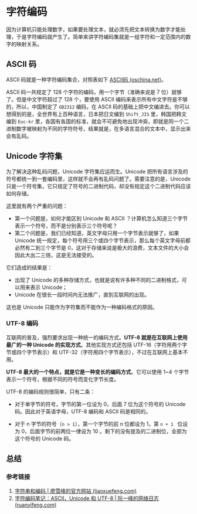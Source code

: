 # 字符编码

因为计算机只能处理数字，如果要处理文本，就必须先把文本转换为数字才能处理，于是字符编码就产生了。简单来讲字符编码集就是一组字符和一定范围内的数字的映射关系。

## ASCII 码

ASCII 码就是一种字符编码集合，对照表如下 [ASCII码 (oschina.net)](https://tool.oschina.net/commons?type=4)。

ASCII 码一共规定了 128 个字符的编码，用一个字节（准确来说是 7 位）就够了。但是中文字符超过了 128 个，要使用 ASCII 编码来表示所有中文字符是不够的，所以，中国制定了 `GB2312` 编码，在 ASCII 码的基础上把中文编进去。你可以想得到的是，全世界有上百种语言，日本把日文编到 `Shift_JIS` 里，韩国把韩文编到 `Euc-kr` 里，各国有各国的标准，就会不可避免地出现冲突，即就是同一个二进制数字被映射为不同的字符符号，结果就是，在多语言混合的文本中，显示出来会有乱码。

## Unicode 字符集

为了解决这种乱码问题，Unicode 字符集应运而生。Unicode 把所有语言涉及的符号都统一到一套编码里，这样就不会再有乱码问题了。需要注意的是，Unicode 只是一个符号集，它只规定了符号的二进制代码，却没有规定这个二进制代码应该如何存储。

这里就有两个严重的问题：

- 第一个问题是，如何才能区别 Unicode 和 ASCII ？计算机怎么知道三个字节表示一个符号，而不是分别表示三个符号呢？
- 第二个问题是，我们已经知道，英文字母只用一个字节表示就够了，如果 Unicode 统一规定，每个符号用三个或四个字节表示，那么每个英文字母前都必然有二到三个字节是 0，这对于存储来说是极大的浪费，文本文件的大小会因此大出二三倍，这是无法接受的。

它们造成的结果是：

- 出现了 Unicode 的多种存储方式，也就是说有许多种不同的二进制格式，可以用来表示 Unicode；
- Unicode 在很长一段时间内无法推广，直到互联网的出现。

这也是 Unicode 只能作为字符集而不能作为一种编码格式的原因。

### UTF-8 编码

互联网的普及，强烈要求出现一种统一的编码方式。**UTF-8 就是在互联网上使用最广的一种 Unicode 的实现方式**。其他实现方式还包括 UTF-16（字符用两个字节或四个字节表示）和 UTF-32（字符用四个字节表示），不过在互联网上基本不用。

**UTF-8 最大的一个特点，就是它是一种变长的编码方式**。它可以使用 1~4 个字节表示一个符号，根据不同的符号而变化字节长度。

UTF-8 的编码规则很简单，只有二条：

- 对于单字节的符号，字节的第一位设为 0，后面 7 位为这个符号的 Unicode 码。因此对于英语字母，UTF-8 编码和 ASCII 码是相同的。

- 对于 n 字节的符号（`n > 1`），第一个字节的前 n 位都设为 1，第 `n + 1 ` 位设为 0，后面字节的前两位一律设为 10 。剩下的没有提及的二进制位，全部为这个符号的 Unicode 码。

## 总结

### 参考链接

1. [字符串和编码 | 廖雪峰的官方网站 (liaoxuefeng.com)](https://www.liaoxuefeng.com/wiki/1016959663602400/1017075323632896)
2. [字符编码笔记：ASCII，Unicode 和 UTF-8 | 阮一峰的网络日志 (ruanyifeng.com)](https://www.ruanyifeng.com/blog/2007/10/ascii_unicode_and_utf-8.html)

